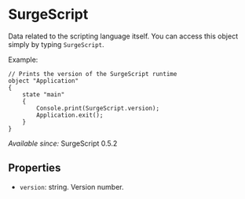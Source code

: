 SurgeScript
===========

Data related to the scripting language itself. You can access this object simply by typing `SurgeScript`.

Example:

```
// Prints the version of the SurgeScript runtime
object "Application"
{
	state "main"
	{
        Console.print(SurgeScript.version);
		Application.exit();
	}
}
```

*Available since:* SurgeScript 0.5.2

Properties
----------

* `version`: string. Version number.